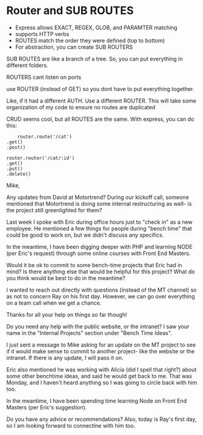 # Router and SUB ROUTES

- Express allows EXACT, REGEX, GLOB, and PARAMTER matching
- supports HTTP verbs
- ROUTES match the order they were defined (top to bottom)
- For abstraction, you can create SUB ROUTERS

SUB ROUTES are like a branch of a tree.
So, you can put everything in different folders.

ROUTERS cant listen on ports

use ROUTER (instead of GET) so you dont have to put everything together.

Like, if it had a different AUTH. Use a different ROUTER.
This will take some organization of my code to ensure no routes are duplicated

CRUD seems cool, but all ROUTES are the same. With express, you can do this:

```
    router.route('/cat')
.get()
.post()

router.router('/cat/:id')
.get()
.put()
.delete()
```

Mike,

Any updates from David at Motortrend? During our kickoff call, someone mentioned that Motortrend is doing some internal restructuring as well- is the project still greenlighted for them?

Last week I spoke with Eric during office hours just to "check in" as a new employee. He mentioned a few things for people during "bench time" that could be good to work on, but we didn't discuss any specifics.

In the meantime, I have been digging deeper with PHP and learning NODE (per Eric's request) through some online courses with Front End Masters.

Would it be ok to commit to some bench-time projects that Eric had in mind? Is there anything else that would be helpful for this project? What do you think would be best to do in the meantime?

I wanted to reach out directly with questions (instead of the MT channel) so as not to concern Ray on his first day. However, we can go over everything on a team call when we get a chance.

Thanks for all your help on things so far though!



Do you need any help with the public website, or the intranet? I saw your name in the "Internal Projects" section under "Bench Time Ideas".

I just sent a message to Mike asking for an update on the MT project to see if it would make sense to commit to another project- like the website or the intranet. If there is any update, I will pass it on.

Eric also mentioned he was working with Alicia (did I spell that right?) about some other benchtime ideas, and said he would get back to me. That was Monday, and I haven't heard anything so I was going to circle back with him too.

In the meantime, I have been spending time learning Node on Front End Masters (per Eric's suggestion).

Do you have any advice or recommendations? Also, today is Ray's first day, so I am looking forward to connectine with him too.

